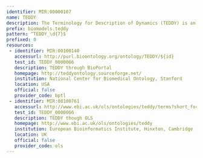 ```yaml
---
identifier: MIR:00000107
name: TEDDY
description: The Terminology for Description of Dynamics (TEDDY) is an ontology for dynamical behaviours, observable dynamical phenomena, and control elements of bio-models and biological systems in Systems Biology and Synthetic Biology.
prefix: biomodels.teddy
pattern: ^TEDDY_\d{7}$
prefixed: 0
resources:
 - identifier: MIR:00100140
   accessurl: http://purl.bioontology.org/ontology/TEDDY/${id}
   test_id: TEDDY_0000066
   description: TEDDY through BioPortal
   homepage: http://teddyontology.sourceforge.net/
   institution: National Center for Biomedical Ontology, Stanford
   location: USA
   official: false
   provider_code: bptl
 - identifier: MIR:00100761
   accessurl: http://www.ebi.ac.uk/ols/ontologies/teddy/terms?short_form=${id}
   test_id: TEDDY_0000066
   description: TEDDY though OLS
   homepage: http://www.ebi.ac.uk/ols/ontologies/teddy
   institution: European Bioinformatics Institute, Hinxton, Cambridge
   location: UK
   official: false
   provider_code: ols
---
```

